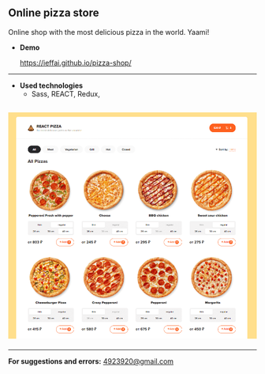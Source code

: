 ## **Online pizza store**

Online shop with the most delicious pizza in the world. Yaami! <br />

- **Demo**

  https://ieffai.github.io/pizza-shop/ <br />

---

- **Used technologies**
  - Sass, REACT, Redux,

## ![pizza](./demo.png)

---

**For suggestions and errors:**
4923920@gmail.com
